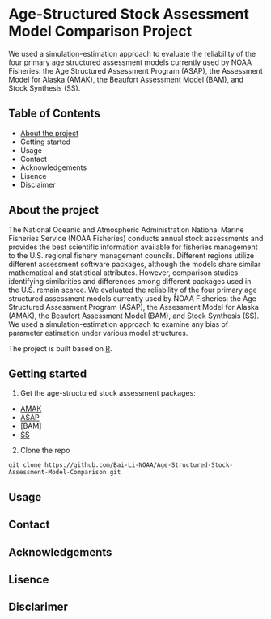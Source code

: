 # Age-Structured Stock Assessment Model Comparison Project

We used a simulation-estimation approach to evaluate the reliability of the four primary age structured assessment models currently used by NOAA Fisheries: the Age Structured Assessment Program (ASAP), the Assessment Model for Alaska (AMAK), the Beaufort Assessment Model (BAM), and Stock Synthesis (SS).

## Table of Contents

- [About the project](#About-the-project)
- Getting started
- Usage
- Contact
- Acknowledgements
- Lisence
- Disclaimer

## About the project

The National Oceanic and Atmospheric Administration National Marine Fisheries Service (NOAA Fisheries) conducts annual stock assessments and provides the best scientific information available for fisheries management to the U.S. regional fishery management councils. Different regions utilize different assessment software packages, although the models share similar mathematical and statistical attributes. However, comparison studies identifying similarities and differences among different packages used in the U.S. remain scarce. We evaluated the reliability of the four primary age structured assessment models currently used by NOAA Fisheries: the Age Structured Assessment Program (ASAP), the Assessment Model for Alaska (AMAK), the Beaufort Assessment Model (BAM), and Stock Synthesis (SS). We used a simulation-estimation approach to examine any bias of parameter estimation under various model structures. 

The project is built based on [R](https://www.r-project.org/). 

## Getting started

1. Get the age-structured stock assessment packages:
 - [AMAK](https://github.com/NMFS-toolbox/AMAK.git)
 - [ASAP](https://nmfs-fish-tools.github.io/ASAP/)
 - [BAM]
 - [SS](https://vlab.ncep.noaa.gov/web/stock-synthesis/home)
 
2. Clone the repo

 `git clone https://github.com/Bai-Li-NOAA/Age-Structured-Stock-Assessment-Model-Comparison.git`

## Usage
## Contact
## Acknowledgements 
## Lisence
## Disclarimer
